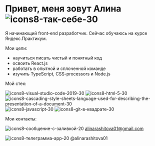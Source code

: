 # Привет, меня зовут Алина ![icons8-так-себе-30](https://user-images.githubusercontent.com/104506032/204129027-7cb43f0b-43bb-4b63-b347-c40b6ac1c686.png)

Я начинающий front-end разработчик. Сейчас обучаюсь на курсе Яндекс.Практикум.

Мои цели:

* научиться писать чистый и понятный код
* освоить React.js
* работать в опытной и сплоченной команде
* изучить TypeScript, CSS-processors и Node.js


Мой стек:

![icons8-visual-studio-code-2019-30](https://user-images.githubusercontent.com/104506032/204128441-fe3d75fd-5bb8-4341-bf1f-7b598faba96a.png) ![icons8-html-5-30](https://user-images.githubusercontent.com/104506032/204128401-4b085764-ca58-46c5-9b3d-3c7c4c680a0b.png) ![icons8-cascading-style-sheets-language-used-for-describing-the-presentation-of-a-document-30](https://user-images.githubusercontent.com/104506032/204128475-80e9e99a-20db-494f-89b5-220ffd5abd28.png) ![icons8-javascript-30](https://user-images.githubusercontent.com/104506032/204128496-5a02dbaf-e5f1-4952-bf50-c1ecd5e22c8e.png) ![icons8-git-в-квадрате-30](https://user-images.githubusercontent.com/104506032/204128513-a08cd9b7-801d-408b-9bb7-bacb3bc72a7b.png) 


Мои контакты: 

![icons8-сообщение-с-заливкой-20](https://user-images.githubusercontent.com/104506032/204129623-b5964086-2c30-4a8d-abfe-a7600ef1d5e5.png) alinarashitova01@gmail.com

![icons8-телеграмма-app-20](https://user-images.githubusercontent.com/104506032/204129658-a77cee69-4a1c-4df3-94a6-84f87e4fbe97.png) @alinarashitova01



